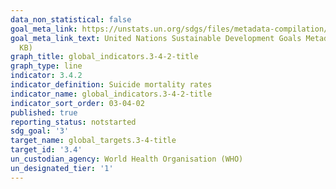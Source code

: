 ```yaml
---
data_non_statistical: false
goal_meta_link: https://unstats.un.org/sdgs/files/metadata-compilation/Metadata-Goal-3.pdf
goal_meta_link_text: United Nations Sustainable Development Goals Metadata (PDF 65.1
  KB)
graph_title: global_indicators.3-4-2-title
graph_type: line
indicator: 3.4.2
indicator_definition: Suicide mortality rates
indicator_name: global_indicators.3-4-2-title
indicator_sort_order: 03-04-02
published: true
reporting_status: notstarted
sdg_goal: '3'
target_name: global_targets.3-4-title
target_id: '3.4'
un_custodian_agency: World Health Organisation (WHO)
un_designated_tier: '1'
---
```

